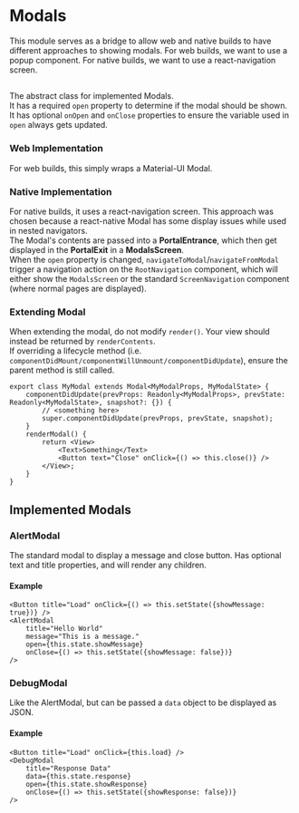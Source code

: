 # Modals
This module serves as a bridge to allow web and native builds to have different approaches to showing modals.
For web builds, we want to use a popup component.
For native builds, we want to use a react-navigation screen.

## <Modal>
The abstract class for implemented Modals.    
It has a required `open` property to determine if the modal should be shown.  
It has optional `onOpen` and `onClose` properties to ensure the variable used in `open` always gets updated.  

### Web Implementation
For web builds, this simply wraps a Material-UI Modal.

### Native Implementation
For native builds, it uses a react-navigation screen. This approach was chosen because a react-native Modal has some display issues while used in nested navigators.  
The Modal's contents are passed into a **PortalEntrance**, which then get displayed in the **PortalExit** in a **ModalsScreen**.  
When the `open` property is changed, `navigateToModal`/`navigateFromModal` trigger a navigation action on the `RootNavigation` component, which will either show the `ModalsScreen` or the standard `ScreenNavigation` component (where normal pages are displayed).

### Extending Modal
When extending the modal, do not modify `render()`. Your view should instead be returned by `renderContents`.  
If overriding a lifecycle method (i.e. `componentDidMount/componentWillUnmount/componentDidUpdate`), ensure the parent method is still called.
```tsx
export class MyModal extends Modal<MyModalProps, MyModalState> {
    componentDidUpdate(prevProps: Readonly<MyModalProps>, prevState: Readonly<MyModalState>, snapshot?: {}) {
        // <something here>
        super.componentDidUpdate(prevProps, prevState, snapshot);
    }
    renderModal() {
        return <View>
            <Text>Something</Text>
            <Button text="Close" onClick={() => this.close()} />
        </View>;
    }
}
```

## Implemented Modals
### AlertModal
The standard modal to display a message and close button.
Has optional text and title properties, and will render any children.

#### Example 
```tsx
<Button title="Load" onClick={() => this.setState({showMessage: true})} />
<AlertModal 
    title="Hello World" 
    message="This is a message." 
    open={this.state.showMessage} 
    onClose={() => this.setState({showMessage: false})} 
/>
```

### DebugModal
Like the AlertModal, but can be passed a `data` object to be displayed as JSON.

#### Example 
```tsx
<Button title="Load" onClick={this.load} />
<DebugModal 
    title="Response Data" 
    data={this.state.response} 
    open={this.state.showResponse} 
    onClose={() => this.setState({showResponse: false})} 
/>
```
